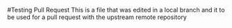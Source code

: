 #Testing Pull Request
This is a file that was edited in a local branch and it to be used for a pull request with the upstream remote repository
